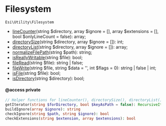 # Filesystem

`Esi\Utility\Filesystem`

* [lineCounter](#linecounter)(string $directory, array $ignore = [], array $extensions = [], bool $onlyLineCount = false): array;
* [directorySize](#directorysize)(string $directory, array $ignore = []): int;
* [directoryList](#directorylist)(string $directory, array $ignore = []): array;
* [normalizeFilePath](#normalizefilepath)(string $path): string;
* [isReallyWritable](#isreallywritable)(string $file): bool;
* [fileRead](#fileread)(string $file): string | false;
* [fileWrite](#filewrite)(string $file, string $data = '', int $flags = 0): string | false | int;
* [isFile](#isfile)(string $file): bool;
* [isDirectory](#isdirectory)(string $directory): bool;

#### @access private
```php
// Helper functions for lineCounter(), directorySize(), directoryList()
getIterator(string $forDirectory, bool $keyAsPath = false): RecursiveIteratorIterator
buildIgnore(array $ignore): string
checkIgnore(string $path, string $ignore): bool
checkExtensions(string $extension, array $extensions): bool
```


## 



```php

```

## 



```php

```

## 



```php

```

## 



```php

```

## 



```php

```

## 



```php

```

## 



```php

```

## 



```php

```

## 



```php

```
